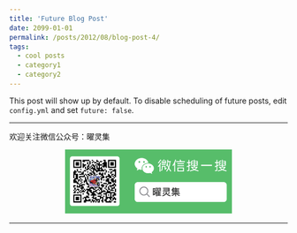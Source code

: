 ```yaml
---
title: 'Future Blog Post'
date: 2099-01-01
permalink: /posts/2012/08/blog-post-4/
tags:
  - cool posts
  - category1
  - category2
---
```


This post will show up by default. To disable scheduling of future posts, edit `config.yml` and set `future: false`. 


-----

欢迎关注微信公众号：曜灵集
<center class="half">
<img src="./wxgzhsys.png"  width="60%">
</center>

-----
